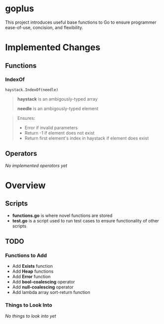 # goplus
 This project introduces useful base functions to Go to ensure programmer ease-of-use, concision, and flexibility.

<h1>Implemented Changes</h1>

<h2>Functions</h2>

<h3>IndexOf</h3>

`haystack.IndexOf(needle)`

> **haystack** is an ambigously-typed array
> 
> **needle** is an ambigously-typed element

> Ensures:
> * Error if invalid parameters
> * Return -1 if element does not exist
> * Return first element's index in haystack if element does exist

<h2>Operators</h2>

*No implemented operators yet*

<h1>Overview</h1>

 <h2>Scripts</h2>

 * **functions.go** is where novel functions are stored
 * **test.go** is a script used to run test cases to ensure functionality of other scripts

<h2>TODO</h2>

<h3>Functions to Add</h3>

* Add **Exists** function
* Add **Heap** functions
* Add **Error** function
* Add **bool-coalescing** operator
* Add **null-coalescing** operator
* Add lambda array sort-return function

<h3>Things to Look Into</h3>

*No things to look into yet*

